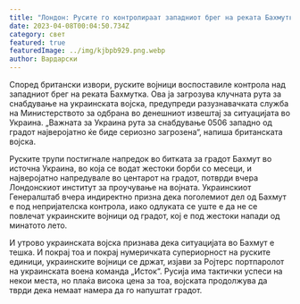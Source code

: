 ```yaml
---
title: "Лондон: Русите го контролираат западниот брег на реката Бахмутка"
date: 2023-04-08T00:04:50.734Z
category: свет
featured: true
featuredImage: ../img/kjbpb929.png.webp
author: Вардарски
---
```


Според британски извори, руските војници воспоставиле контрола над западниот брег на реката Бахмутка. Ова ја загрозува клучната рута за снабдување на украинската војска, предупреди разузнавачката служба на Министерството за одбрана во денешниот извештај за ситуацијата во Украина. „Важната за Украина рута за снабдување 0506 западно од градот најверојатно ќе биде сериозно загрозена“, напиша британската војска.

Руските трупи постигнале напредок во битката за градот Бахмут во источна Украина, во која се водат жестоки борби со месеци, и најверојатно напредувале во центарот на градот, потврди вчера Лондонскиот институт за проучување на војната. Украинскиот Генералштаб вчера индиректно призна дека поголемиот дел од Бахмут е под непријателска контрола, иако одлуката се уште е да не се повлечат украинските војници од градот, кој е под жестоки напади од минатото лето.

И утрово украинската војска признава дека ситуацијата во Бахмут е тешка. И покрај тоа и покрај нумеричката супериорност на руските единици, украинските војници се држат, изјави за Ројтерс портпаролот на украинската воена команда „Исток“. Русија има тактички успеси на некои места, но плаќа висока цена за тоа, војската продолжува да тврди дека немаат намера да го напуштат градот.
